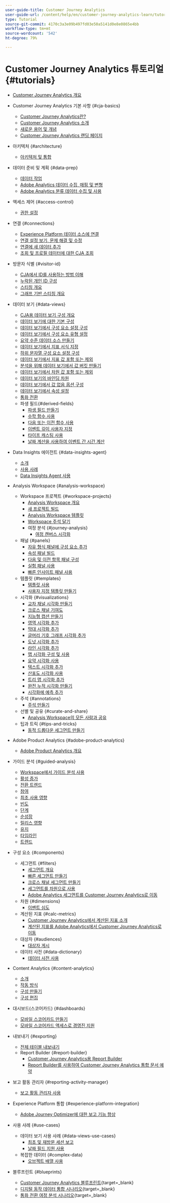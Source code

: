 ```yaml
---
user-guide-title: Customer Journey Analytics
user-guide-url: /content/help/en/customer-journey-analytics-learn/tutorials/overview.html
type: Tutorial
source-git-commit: 4170c3a3e09b497fd03e50a5141d0e8e0865e4bb
workflow-type: tm+mt
source-wordcount: '542'
ht-degree: 79%

---
```



# Customer Journey Analytics 튜토리얼 {#tutorials}

+ [Customer Journey Analytics 개요](overview.md)
+ Customer Journey Analytics 기본 사항 {#cja-basics}
   + [Customer Journey Analytics란?](cja-basics/what-is-customer-journey-analytics.md)
   + [Customer Journey Analytics 소개](cja-basics/understanding-customer-journey-analytics.md)
   + [새로운 용어 및 개념](cja-basics/new-terms-and-concepts-in-cja.md)
   + [Customer Journey Analytics 랜딩 페이지](cja-basics/customer-journey-analytics-landing-page.md)
+ 아키텍처 {#architecture}
   + [아키텍처 및 통합](architecture/architecture-and-integrations-of-cja.md)
+ 데이터 준비 및 계획 {#data-prep}
   + [데이터 작업](data-prep/working-with-data-in-cja.md)
   + [Adobe Analytics 데이터 수집, 매핑 및 변형](data-prep/ingest-map-and-transform-adobe-analytics-data.md)
   + [Adobe Analytics 분류 데이터 수집 및 사용](data-prep/ingest-and-use-analytics-classifications.md)
+ 액세스 제어 {#access-control}
   + [권한 설정](permissions/set-up-permissions.md)
+ 연결 {#connections}
   + [Experience Platform 데이터 소스에 연결](connections/connecting-customer-journey-analytics-to-data-sources-in-platform.md)
   + [연결 설정 보기, 문제 해결 및 수정](connections/connections-details-experience-in-cja.md)
   + [연결에 새 데이터 추가](connections/add-past-data-to-an-existing-connection-in-cja.md)
   + [조회 및 프로필 데이터에 대한 CJA 조회](connections/cja-lookup-data.md)
+ 방문자 식별 {#visitor-id}
   + [CJA에서 ID를 사용하는 방법 이해](visitor-id/understanding-how-customer-journey-analytics-uses-identity.md)
   + [누락된 개인 ID 구성](visitor-id/configure-missing-person-id.md)
   + [스티칭 개요](visitor-id/overview-of-stitching.md)
   + [그래프 기반 스티칭 개요](visitor-id/graph-based-stitching-overview.md)
+ 데이터 보기 {#data-views}
   + [CJA용 데이터 보기 구성 개요](data-views/overview-of-configuring-data-views-for-cja.md)
   + [데이터 보기에 대한 기본 구성](data-views/basic-configuration-for-data-views.md)
   + [데이터 보기에서 구성 요소 설정 구성](data-views/configuring-component-settings-in-data-views.md)
   + [데이터 보기에서 구성 요소 유형 설정](data-views/component-type-settings-in-data-views.md)
   + [요약 수준 데이터 소스 만들기](data-views/create-summary-level-data-sources.md)
   + [데이터 보기에서 지표 서식 지정](data-views/formatting-metrics-in-data-views.md)
   + [하위 문자열 구성 요소 설정 구성](data-views/configure-substring-component-settings.md)
   + [데이터 보기에서 지표 값 포함 또는 제외](data-views/include-or-exclude-metric-values-in-data-views.md)
   + [분석을 위해 데이터 보기에서 값 버킷 만들기](data-views/creating-value-buckets-in-data-views-for-analysis.md)
   + [데이터 보기에서 차원 값 포함 또는 제외](data-views/include-or-exclude-dimension-values-in-data-views.md)
   + [데이터 보기의 바인딩 차원](data-views/binding-dimensions-in-data-views.md)
   + [데이터 보기에서 값 없음 옵션 구성](data-views/configure-no-value-options-in-data-views.md)
   + [데이터 보기에서 속성 설정](data-views/attribution-settings-in-data-views.md)
   + [통화 전환](data-views/currency-conversion.md)
   + 파생 필드{#derived-fields}
      + [파생 필드 만들기](data-views/derived-fields/derived-fields-in-cja.md)
      + [수학 함수 사용](data-views/derived-fields/use-the-math-function-in-derived-fields.md)
      + [다음 또는 이전 함수 사용](data-views/derived-fields/use-the-next-previous-function-in-derived-fields.md)
      + [이벤트 깊이 사용자 지정](data-views/derived-fields/customize-event-depth-in-derived-fields.md)
      + [타이프 캐스팅 사용](data-views/derived-fields/use-typecasting-in-derived-fields.md)
      + [날짜 계산을 사용하여 이벤트 간 시간 계산](data-views/derived-fields/use-date-math-to-calculate-time-between-events.md)

+ Data Insights 에이전트 {#data-insights-agent}
   + [소개](data-insights-agent/introduction-to-the-data-insights-agent.md)
   + [사용 사례](data-insights-agent/data-insights-agent-use-cases.md)
   + [Data Insights Agent 사용](data-insights-agent/use-the-data-insights-agent.md)
+ Analysis Workspace {#analysis-workspace}
   + Workspace 프로젝트 {#workspace-projects}
      + [Analysis Workspace 개요](analysis-workspace/workspace-projects/analysis-workspace-overview.md)
      + [새 프로젝트 빌드](analysis-workspace/workspace-projects/build-a-new-project.md)
      + [Analysis Workspace 템플릿](analysis-workspace/workspace-projects/analysis-workspace-templates.md)
      + [Workspace 주석 달기](analysis-workspace/workspace-projects/workspace-commenting.md)
      + 여정 분석 {#journey-analysis}
         + [여정 캔버스 시각화](analysis-workspace/workspace-projects/journey-analysis/journey-canvas-viz.md)
   + 패널 {#panels}
      + [자유 형식 패널에 구성 요소 추가](analysis-workspace/panels/add-components-to-the-freeform-panel.md)
      + [속성 패널 빌드](analysis-workspace/panels/build-the-attribution-panel.md)
      + [다음 및 이전 항목 패널 구성](analysis-workspace/panels/configure-next-previous-item-panel.md)
      + [실험 패널 사용](analysis-workspace/panels/use-the-experimentation-panel.md)
      + [빠른 인사이트 패널 사용](analysis-workspace/panels/use-the-quick-insights-panel.md)
   + 템플릿 {#templates}
      + [템플릿 사용](analysis-workspace/templates/use-templates.md)
      + [사용자 지정 템플릿 만들기](analysis-workspace/templates/create-custom-templates.md)
   + 시각화 {#visualizations}
      + [교차 채널 시각화 만들기](analysis-workspace/visualizations/creating-cross-channel-visualizations-in-customer-journey-analytics.md)
      + [크로스 채널 기여도](analysis-workspace/visualizations/cross-channel-attribution-in-customer-journey-analytics.md)
      + [지능형 캡션 만들기](analysis-workspace/visualizations/intelligent-captions.md)
      + [영역 시각화 추가](analysis-workspace/visualizations/add-area-visualizations.md)
      + [막대 시각화 추가](analysis-workspace/visualizations/add-bar-visualizations.md)
      + [글머리 기호 그래프 시각화 추가](analysis-workspace/visualizations/add-bullet-graph-visualizations.md)
      + [도넛 시각화 추가](analysis-workspace/visualizations/add-donut-visualizations.md)
      + [라인 시각화 추가](analysis-workspace/visualizations/add-line-visualizations.md)
      + [맵 시각화 구성 및 사용](analysis-workspace/visualizations/configure-and-use-the-map-visualization.md)
      + [요약 시각화 사용](analysis-workspace/visualizations/use-summary-visualizations.md)
      + [텍스트 시각화 추가](analysis-workspace/visualizations/add-text-visualizations.md)
      + [산포도 시각화 사용](analysis-workspace/visualizations/use-scatterplot-visualizations.md)
      + [트리 맵 시각화 추가](analysis-workspace/visualizations/add-treemap-visualizations.md)
      + [완전 누적 시각화 만들기](analysis-workspace/visualizations/create-stacked-visualizations.md)
      + [시각화에 예측 추가](analysis-workspace/visualizations/forecasting.md)
   + 주석 {#annotations}
      + [주석 만들기](analysis-workspace/annotations/create-an-annotation.md)
   + 선별 및 공유 {#curate-and-share}
      + [Analysis Workspace의 모든 사람과 공유](analysis-workspace/curate-and-share/share-with-anyone-in-analysis-workspace.md)
   + 팁과 트릭 {#tips-and-tricks}
      + [동적 드롭다운 세그먼트 만들기](analysis-workspace/tips-and-tricks/dynamic-drop-downs.md)
+ Adobe Product Analytics {#adobe-product-analytics}
   + [Adobe Product Analytics 개요](adobe-product-analytics/adobe-product-analytics-overview.md)
+ 가이드 분석 {#guided-analysis}
   + [Workspace에서 가이드 분석 사용](guided-analysis/guided-analysis-in-workspace.md)
   + [활성 증가](guided-analysis/active-growth.md)
   + [전환 트렌드](guided-analysis/conversion-trends.md)
   + [참여](guided-analysis/engagement.md)
   + [최초 사용 영향](guided-analysis/first-use-impact.md)
   + [빈도](guided-analysis/frequency.md)
   + [단계](guided-analysis/funnel.md)
   + [순성장](guided-analysis/net-growth.md)
   + [릴리스 영향](guided-analysis/release-impact.md)
   + [유지](guided-analysis/retention.md)
   + [타임라인](guided-analysis/timeline.md)
   + [트렌드](guided-analysis/trends.md)
+ 구성 요소 {#components}
   + 세그먼트 {#filters}
      + [세그먼트 개요](components/filters/introduction-to-filters-in-cja.md)
      + [빠른 세그먼트 만들기](components/filters/create-a-quick-filter.md)
      + [크로스 채널 세그먼트 만들기](components/filters/creating-cross-channel-filters-in-customer-journey-analytics.md)
      + [세그먼트를 차원으로 사용](components/filters/use-filters-as-dimensions.md)
      + [Adobe Analytics 세그먼트를 Customer Journey Analytics로 이동](components/filters/moving-adobe-analytics-segments-to-customer-journey-analytics.md)
   + 차원 {#dimensions}
      + [이벤트 심도](components/dimensions/event-depth-in-cja.md)
   + 계산된 지표 {#calc-metrics}
      + [Customer Journey Analytics에서 계산된 지표 소개](components/calc-metrics/introduction-to-calculated-metrics-in-customer-journey-analytics.md)
      + [계산된 지표를 Adobe Analytics에서 Customer Journey Analytics로 이동](components/calc-metrics/moving-your-calculated-metrics-from-adobe-analytics-to-customer-journey-analytics.md)
   + 대상자 {#audiences}
      + [대상자 게시](components/audiences/audience-publishing-for-cja.md)
   + 데이터 사전 {#data-dictionary}
      + [데이터 사전 사용](components/data-dictionary/use-data-dictionary.md)
+ Content Analytics {#content-analytics}
   + [소개](content-analytics/introduction-to-content-analytics.md)
   + [작동 방식](content-analytics/how-it-works.md)
   + [구성 만들기](content-analytics/create-configuration.md)
   + [구성 편집](content-analytics/edit-configuration.md)
+ 대시보드(스코어카드) {#dashboards}
   + [모바일 스코어카드 만들기](dashboards/create-a-mobile-scorecard.md)
   + [모바일 스코어카드 액세스로 경영진 지원](dashboards/assist-executives-to-access-mobile-scorecards.md)
+ 내보내기 {#exporting}
   + [전체 테이블 내보내기](exporting/full-table-export.md)
   + Report Builder {#report-builder}
      + [Customer Journey Analytics용 Report Builder](exporting/report-builder/report-builder-for-customer-journey-analytics.md)
      + [Report Builder를 사용하여 Customer Journey Analytics 통합 문서 예약](exporting/report-builder/schedule-cja-workbooks-using-report-builder.md)
+ 보고 활동 관리자 {#reporting-activity-manager}
   + [보고 활동 관리자 사용](reporting-activity-manager/use-the-reporting-activity-manager.md)
+ Experience Platform 통합 {#experience-platform-integration}
   + [Adobe Journey Optimizer에 대한 보고 기능 향상](experience-platform-integration/enhanced-reporting-for-adobe-journey-optimizer.md)
+ 사용 사례 {#use-cases}
   + 데이터 보기 사용 사례 {#data-views-use-cases}
      + [최초 및 재방문 세션 보고](use-cases/data-views-use-cases/first-time-and-returning-sessions.md)
      + [날짜 필드 지원 사용](use-cases/data-views-use-cases/leverage-date-field-support.md)
   + 복잡한 데이터 {#complex-data}
      + [오브젝트 배열 사용](use-cases/complex-data/object-arrays-in-cja.md)
+ 블루프린트 {#blueprints}
   + [Customer Journey Analytics 블루프린트](https://experienceleague.adobe.com/ko/docs/blueprints-learn/architecture/customer-journey-analytics/overview){target=_blank}
   + [디지털 동작 데이터 통합 시나리오](https://experienceleague.adobe.com/ko/docs/analytics-platform/using/cja-usecases/cross-channel/cross-channel){target=_blank}
   + [통화 전환 여정 분석 시나리오](https://experienceleague.adobe.com/ko/docs/analytics-platform/using/cja-usecases/cross-channel/call-center){target=_blank}
